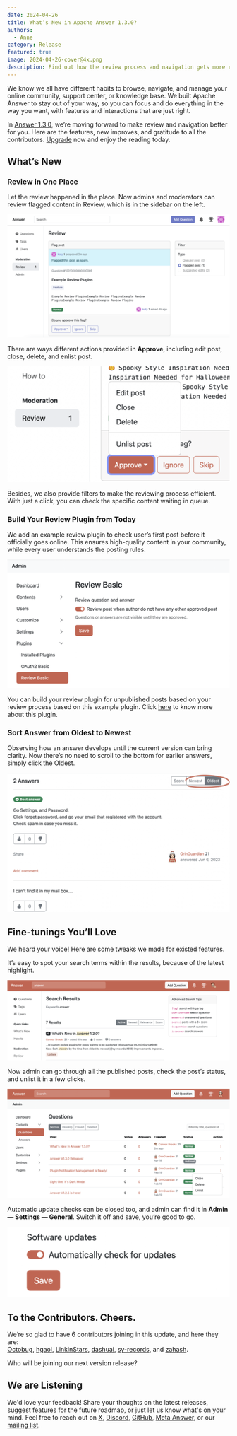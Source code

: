 ```yaml
---
date: 2024-04-26
title: What’s New in Apache Answer 1.3.0?
authors:
  - Anne
category: Release
featured: true
image: 2024-04-26-cover@4x.png
description: Find out how the review process and navigation gets more efficient and new changes in Apache Answer 1.3.0.
---
```


We know we all have different habits to browse, navigate, and manage your online community, support center, or knowledge base. We built Apache Answer to stay out of your way, so you can focus and do everything in the way you want, with features and interactions that are just right.

In [Answer 1.3.0](https://github.com/apache/answer/releases/tag/v1.3.0), we’re moving forward to make review and navigation better for you. Here are the features, new improves, and gratitude to all the contributors. [Upgrade](https://answer.apache.org/docs/upgrade) now and enjoy the reading today.

## What’s New

### Review in One Place

Let the review happened in the place. Now admins and moderators can review flagged content in Review, which is in the sidebar on the left.

![Review Flag Post](Review%20Flag%20Post.png)

There are ways different actions provided in **Approve**, including edit post, close, delete, and enlist post.

![Actions for Approve](Action%20for%20Approve.png)

Besides, we also provide filters to make the reviewing process efficient. With just a click, you can check the specific content waiting in queue.

### Build Your Review Plugin from Today

We add an example review plugin to check user’s first post before it officially goes online. This ensures high-quality content in your community, while every user understands the posting rules.

![Switch to Turn on Review Plugin](Switch%20on%20Review%20Basic.png)

You can build your review plugin for unpublished posts based on your review process based on this example plugin. Click [here](https://github.com/apache/answer-plugins/tree/main/reviewer-basic) to know more about this plugin.

### Sort Answer from Oldest to Newest

Observing how an answer develops until the current version can bring clarity. Now there’s no need to scroll to the bottom for earlier answers, simply click the Oldest.

![Sort from the Oldest](Sort%20from%20Oldest.png)

## Fine-tunings You’ll Love

We heard your voice! Here are some tweaks we made for existed features.

It’s easy to spot your search terms within the results, because of the latest highlight.

![Highlight Search Result](Highlight%20Search%20Result%20Keyword.png)

Now admin can go through all the published posts, check the post’s status, and unlist it in a few clicks.

![Unlist and Post Status](Unlist%20and%20Status.png)

Automatic update checks can be closed too, and admin can find it in **Admin — Settings — General**. Switch it off and save, you’re good to go.

![Software Updates](Software%20Updates.png)

## To the Contributors. Cheers.

We’re so glad to have 6 contributors joining in this update, and here they are:\
[Octobug](https://github.com/Octobug), [hgaol](https://github.com/hgaol), [LinkinStars](https://github.com/LinkinStars), [dashuai](https://github.com/shuashuai), [sy-records](https://github.com/sy-records), and [zahash](https://github.com/zahash).

Who will be joining our next version release?

## We are Listening

We'd love your feedback!  Share your thoughts on the latest releases, suggest features for the future roadmap, or just let us know what's on your mind.  Feel free to reach out on [X](https://twitter.com/answerdev), [Discord](https://discord.gg/a6PZZbfnFx), [GitHub](https://github.com/apache/answer), [Meta Answer](https://meta.answer.dev/), or our [mailing list](https://answer.apache.org/community/support).
